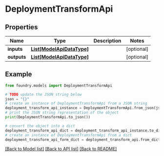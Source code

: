 # DeploymentTransformApi

## Properties

Name | Type | Description | Notes
------------ | ------------- | ------------- | -------------
**inputs** | [**List\[ModelApiDataType\]**](ModelApiDataType.md) |  | \[optional\]
**outputs** | [**List\[ModelApiDataType\]**](ModelApiDataType.md) |  | \[optional\]

## Example

```python
from foundry.models import DeploymentTransformApi

# TODO update the JSON string below
json = "{}"
# create an instance of DeploymentTransformApi from a JSON string
deployment_transform_api_instance = DeploymentTransformApi.from_json(json)
# print the JSON string representation of the object
print(DeploymentTransformApi.to_json())

# convert the object into a dict
deployment_transform_api_dict = deployment_transform_api_instance.to_dict()
# create an instance of DeploymentTransformApi from a dict
deployment_transform_api_form_dict = deployment_transform_api.from_dict(deployment_transform_api_dict)
```

[\[Back to Model list\]](../README.md#documentation-for-models) [\[Back to API list\]](../README.md#documentation-for-api-endpoints) [\[Back to README\]](../README.md)
